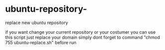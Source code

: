 # ubuntu-repository-
replace new ubuntu repository 


if you want change your current repository or your costumer you can use this script 
just replace your domain simply
dont forget to command "chmod 755 ubuntu-replace.sh" before run
